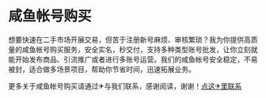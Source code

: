 # 咸鱼帐号购买
想要快速在二手市场开展交易，但苦于注册新号麻烦、审核繁琐？我为你提供高质量的咸鱼帐号购买服务，安全实名，秒交付，支持多种类型账号批发，让你立刻就能开始发布商品、引流推广或者进行多账号运营。我们的咸鱼帐号安全稳定，不易被封，适合做多场景项目，帮助你节省时间，迅速拓展业务。

更多关于咸鱼帐号购买请通过✈与我们联系，感谢阅读，谢谢！[点这✈里联系](https://www.33xhw.com)
